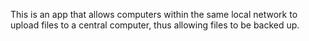 This is an app that allows computers within the same local network to upload files to a central computer, thus allowing files to be backed up.

